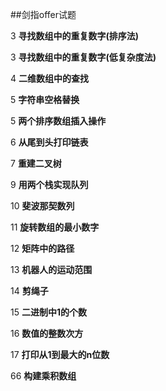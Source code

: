 ##剑指offer试题

3          **寻找数组中的重复数字(排序法)**

3          **寻找数组中的重复数字(低复杂度法)**

4          **二维数组中的查找**

5          **字符串空格替换**

5          **两个排序数组插入操作**

6          **从尾到头打印链表**

7          **重建二叉树**

9          **用两个栈实现队列**

10         **斐波那契数列**

11         **旋转数组的最小数字**

12         **矩阵中的路径**

13         **机器人的运动范围**

14         **剪绳子**

15         **二进制中1的个数**

16         **数值的整数次方**

17         **打印从1到最大的n位数**

66         **构建乘积数组**

